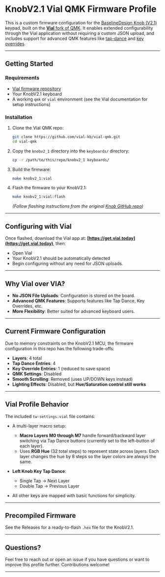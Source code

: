 # KnobV2.1 Vial QMK Firmware Profile

This is a custom firmware configuration for the [BaselineDesign Knob (V2.1)](https://github.com/BaselineDesign/BaselineDesign-Knob/) keypad, built on the [**Vial** fork of QMK](https://get.vial.today/). It enables extended configurability through the Vial application without requiring a custom JSON upload, and includes support for advanced QMK features like [tap-dance](https://docs.qmk.fm/features/tap_dance) and [key overrides](https://docs.qmk.fm/features/key_overrides).

---

## Getting Started

### Requirements

- [Vial firmware repository](https://github.com/vial-kb/vial-qmk)
- Your KnobV2.1 keyboard
- A working `qmk` or `vial` environment (see the Vial documentation for setup instructions)

### Installation

1. Clone the Vial QMK repo:
   ```bash
   git clone https://github.com/vial-kb/vial-qmk.git
   cd vial-qmk
   ```

2. Copy the `knobv2_1` directory into the `keyboards/` directory:

   ```bash
   cp -r /path/to/this/repo/knobv2_1 keyboards/
   ```

3. Build the firmware:

   ```bash
   make knobv2_1:vial
   ```

4. Flash the firmware to your KnobV2.1:

   ```bash
   make knobv2_1:vial:flash
   ```

   *(Follow flashing instructions from the original [Knob GitHub repo](https://github.com/BaselineDesign/BaselineDesign-Knob/))*

---

## Configuring with Vial

Once flashed, download the Vial app at: **[https://get.vial.today](https://get.vial.today)**, then:

* Open Vial
* Your KnobV2.1 should be automatically detected
* Begin configuring without any need for JSON uploads.

---

## Why Vial over VIA?

* **No JSON File Uploads**: Configuration is stored on the board.
* **Advanced QMK Features**: Supports features like Tap Dance, Key Overrides, etc.
* **More Flexibility**: Better suited for advanced keyboard users.

---

## Current Firmware Configuration

Due to memory constraints on the KnobV2.1 MCU, the firmware configuration in this repo has the following trade-offs:

* **Layers**: 4 total
* **Tap Dance Entries**: 4
* **Key Override Entries**: 1 (reduced to save space)
* **QMK Settings**: Disabled
* **Smooth Scrolling**: Removed (uses UP/DOWN keys instead)
* **Lighting Effects**: Disabled, but **Hue/Saturation control still works**

---

## Vial Profile Behavior

The included `tw-settings.vial` file contains:

* A multi-layer macro setup:

  * **Macro Layers M0 through M7** handle forward/backward layer switching via Tap Dance buttons (currently set to the left-button of each layer).
  * Uses **RGB Hue** (32 total steps) to represent state across layers. Each layer changes the hue by 8 steps so the layer colors are always the same.
* **Left Knob Key Tap Dance**:

  * Single Tap → Next Layer
  * Double Tap → Previous Layer
* All other keys are mapped with basic functions for simplicity.

---

## Precompiled Firmware

See the Releases for a ready-to-flash `.hex` file for the KnobV2.1.

---

## Questions?

Feel free to reach out or open an issue if you have questions or want to improve this profile further. Contributions welcome!

---
